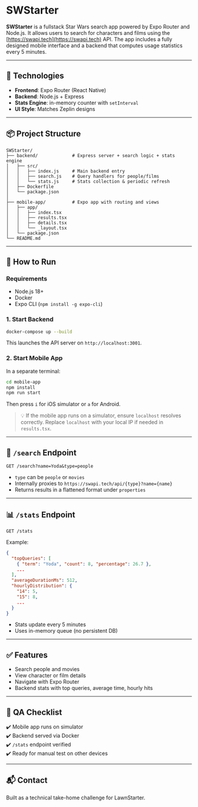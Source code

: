 # SWStarter

**SWStarter** is a fullstack Star Wars search app powered by Expo Router and Node.js. It allows users to search for characters and films using the [https://swapi.tech](https://swapi.tech) API. The app includes a fully designed mobile interface and a backend that computes usage statistics every 5 minutes.

---

## 🚀 Technologies

- **Frontend**: Expo Router (React Native)
- **Backend**: Node.js + Express
- **Stats Engine**: in-memory counter with `setInterval`
- **UI Style**: Matches Zeplin designs

---

## 📦 Project Structure

```
SWStarter/
├── backend/             # Express server + search logic + stats engine
│   ├── src/
│   │   ├── index.js     # Main backend entry
│   │   ├── search.js    # Query handlers for people/films
│   │   └── stats.js     # Stats collection & periodic refresh
│   ├── Dockerfile
│   └── package.json
│
├── mobile-app/          # Expo app with routing and views
│   ├── app/
│   │   ├── index.tsx
│   │   ├── results.tsx
│   │   ├── details.tsx
│   │   └── _layout.tsx
│   └── package.json
└── README.md
```

---

## 🧪 How to Run

### Requirements
- Node.js 18+
- Docker
- Expo CLI (`npm install -g expo-cli`)

### 1. Start Backend

```bash
docker-compose up --build
```

This launches the API server on `http://localhost:3001`.

### 2. Start Mobile App

In a separate terminal:

```bash
cd mobile-app
npm install
npm run start
```

Then press `i` for iOS simulator or `a` for Android.

> 💡 If the mobile app runs on a simulator, ensure `localhost` resolves correctly. Replace `localhost` with your local IP if needed in `results.tsx`.

---

## 🔁 `/search` Endpoint

```
GET /search?name=Yoda&type=people
```

- `type` can be `people` or `movies`
- Internally proxies to `https://swapi.tech/api/{type}?name={name}`
- Returns results in a flattened format under `properties`

---

## 📊 `/stats` Endpoint

```
GET /stats
```

Example:

```json
{
  "topQueries": [
    { "term": "Yoda", "count": 8, "percentage": 26.7 },
    ...
  ],
  "averageDurationMs": 512,
  "hourlyDistribution": {
    "14": 5,
    "15": 8,
    ...
  }
}
```

- Stats update every 5 minutes
- Uses in-memory queue (no persistent DB)

---

## ✅ Features

- Search people and movies
- View character or film details
- Navigate with Expo Router
- Backend stats with top queries, average time, hourly hits

---

## 🧪 QA Checklist

✔️ Mobile app runs on simulator  
✔️ Backend served via Docker  
✔️ `/stats` endpoint verified  
✔️ Ready for manual test on other devices

---

## 📬 Contact

Built as a technical take-home challenge for LawnStarter.